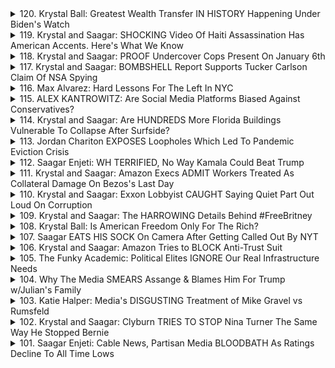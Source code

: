 <details>
<summary>120. Krystal Ball: Greatest Wealth Transfer IN HISTORY Happening Under Biden's Watch</summary><br>

<a href="https://www.youtube.com/watch?v=jmz_rARpDLE" target="_blank">
    <img src="https://img.youtube.com/vi/jmz_rARpDLE/maxresdefault.jpg" 
        alt="[Youtube]" width="200">
</a>

# Krystal Ball: Greatest Wealth Transfer IN HISTORY Happening Under Biden's Watch


</details>

<details>
<summary>119. Krystal and Saagar: SHOCKING Video Of Haiti Assassination Has American Accents. Here's What We Know</summary><br>

<a href="https://www.youtube.com/watch?v=SQB8gwgd65s" target="_blank">
    <img src="https://img.youtube.com/vi/SQB8gwgd65s/maxresdefault.jpg" 
        alt="[Youtube]" width="200">
</a>

# Krystal and Saagar: SHOCKING Video Of Haiti Assassination Has American Accents. Here's What We Know


</details>

<details>
<summary>118. Krystal and Saagar: PROOF Undercover Cops Present On January 6th</summary><br>

<a href="https://www.youtube.com/watch?v=8FueNO_119w" target="_blank">
    <img src="https://img.youtube.com/vi/8FueNO_119w/maxresdefault.jpg" 
        alt="[Youtube]" width="200">
</a>

# Krystal and Saagar: PROOF Undercover Cops Present On January 6th


</details>

<details>
<summary>117. Krystal and Saagar: BOMBSHELL Report Supports Tucker Carlson Claim Of NSA Spying</summary><br>

<a href="https://www.youtube.com/watch?v=IYkh05F4LAQ" target="_blank">
    <img src="https://img.youtube.com/vi/IYkh05F4LAQ/maxresdefault.jpg" 
        alt="[Youtube]" width="200">
</a>

# Krystal and Saagar: BOMBSHELL Report Supports Tucker Carlson Claim Of NSA Spying


</details>

<details>
<summary>116. Max Alvarez: Hard Lessons For The Left In NYC</summary><br>

<a href="https://www.youtube.com/watch?v=0Or4cMG4Sls" target="_blank">
    <img src="https://img.youtube.com/vi/0Or4cMG4Sls/maxresdefault.jpg" 
        alt="[Youtube]" width="200">
</a>

# Max Alvarez: Hard Lessons For The Left In NYC


</details>

<details>
<summary>115. ALEX KANTROWITZ: Are Social Media Platforms Biased Against Conservatives?</summary><br>

<a href="https://www.youtube.com/watch?v=yvdLyKFRLPI" target="_blank">
    <img src="https://img.youtube.com/vi/yvdLyKFRLPI/maxresdefault.jpg" 
        alt="[Youtube]" width="200">
</a>

# ALEX KANTROWITZ: Are Social Media Platforms Biased Against Conservatives?


</details>

<details>
<summary>114. Krystal and Saagar: Are HUNDREDS More Florida Buildings Vulnerable To Collapse After Surfside?</summary><br>

<a href="https://www.youtube.com/watch?v=YONCZcUWa8A" target="_blank">
    <img src="https://img.youtube.com/vi/YONCZcUWa8A/maxresdefault.jpg" 
        alt="[Youtube]" width="200">
</a>

# Krystal and Saagar: Are HUNDREDS More Florida Buildings Vulnerable To Collapse After Surfside?


</details>

<details>
<summary>113. Jordan Chariton EXPOSES Loopholes Which Led To Pandemic Eviction Crisis</summary><br>

<a href="https://www.youtube.com/watch?v=o2gLDfRF4yQ" target="_blank">
    <img src="https://img.youtube.com/vi/o2gLDfRF4yQ/maxresdefault.jpg" 
        alt="[Youtube]" width="200">
</a>

# Jordan Chariton EXPOSES Loopholes Which Led To Pandemic Eviction Crisis


</details>

<details>
<summary>112. Saagar Enjeti: WH TERRIFIED, No Way Kamala Could Beat Trump</summary><br>

<a href="https://www.youtube.com/watch?v=Gu7LmRaeQFU" target="_blank">
    <img src="https://img.youtube.com/vi/Gu7LmRaeQFU/maxresdefault.jpg" 
        alt="[Youtube]" width="200">
</a>

# Saagar Enjeti: WH TERRIFIED, No Way Kamala Could Beat Trump


</details>

<details>
<summary>111. Krystal and Saagar: Amazon Execs ADMIT Workers Treated As Collateral Damage On Bezos's Last Day</summary><br>

<a href="https://www.youtube.com/watch?v=V1tja6WW9NI" target="_blank">
    <img src="https://img.youtube.com/vi/V1tja6WW9NI/maxresdefault.jpg" 
        alt="[Youtube]" width="200">
</a>

# Krystal and Saagar: Amazon Execs ADMIT Workers Treated As Collateral Damage On Bezos's Last Day


</details>

<details>
<summary>110. Krystal and Saagar: Exxon Lobbyist CAUGHT Saying Quiet Part Out Loud On Corruption</summary><br>

<a href="https://www.youtube.com/watch?v=LHX-dHgh4RQ" target="_blank">
    <img src="https://img.youtube.com/vi/LHX-dHgh4RQ/maxresdefault.jpg" 
        alt="[Youtube]" width="200">
</a>

# Krystal and Saagar: Exxon Lobbyist CAUGHT Saying Quiet Part Out Loud On Corruption


</details>

<details>
<summary>109. Krystal and Saagar: The HARROWING Details Behind #FreeBritney</summary><br>

<a href="https://www.youtube.com/watch?v=7LS4nSWWYtA" target="_blank">
    <img src="https://img.youtube.com/vi/7LS4nSWWYtA/maxresdefault.jpg" 
        alt="[Youtube]" width="200">
</a>

# Krystal and Saagar: The HARROWING Details Behind #FreeBritney


</details>

<details>
<summary>108. Krystal Ball: Is American Freedom Only For The Rich?</summary><br>

<a href="https://www.youtube.com/watch?v=9RlLcqOHB0U" target="_blank">
    <img src="https://img.youtube.com/vi/9RlLcqOHB0U/maxresdefault.jpg" 
        alt="[Youtube]" width="200">
</a>

# Krystal Ball: Is American Freedom Only For The Rich?


</details>

<details>
<summary>107. Saagar EATS HIS SOCK On Camera After Getting Called Out By NYT</summary><br>

<a href="https://www.youtube.com/watch?v=46UcPbgXBY0" target="_blank">
    <img src="https://img.youtube.com/vi/46UcPbgXBY0/maxresdefault.jpg" 
        alt="[Youtube]" width="200">
</a>

# Saagar EATS HIS SOCK On Camera After Getting Called Out By NYT


</details>

<details>
<summary>106. Krystal and Saagar: Amazon Tries to BLOCK Anti-Trust Suit</summary><br>

<a href="https://www.youtube.com/watch?v=3AUXKXgXMVQ" target="_blank">
    <img src="https://img.youtube.com/vi/3AUXKXgXMVQ/maxresdefault.jpg" 
        alt="[Youtube]" width="200">
</a>

# Krystal and Saagar: Amazon Tries to BLOCK Anti-Trust Suit


</details>

<details>
<summary>105. The Funky Academic: Political Elites IGNORE Our Real Infrastructure Needs</summary><br>

<a href="https://www.youtube.com/watch?v=qjdrYcUKOp8" target="_blank">
    <img src="https://img.youtube.com/vi/qjdrYcUKOp8/maxresdefault.jpg" 
        alt="[Youtube]" width="200">
</a>

# The Funky Academic: Political Elites IGNORE Our Real Infrastructure Needs


</details>

<details>
<summary>104. Why The Media SMEARS Assange & Blames Him For Trump w/Julian's Family</summary><br>

<a href="https://www.youtube.com/watch?v=w8S6lvr6BT8" target="_blank">
    <img src="https://img.youtube.com/vi/w8S6lvr6BT8/maxresdefault.jpg" 
        alt="[Youtube]" width="200">
</a>

# Why The Media SMEARS Assange & Blames Him For Trump w/Julian's Family


</details>

<details>
<summary>103. Katie Halper: Media's DISGUSTING Treatment of Mike Gravel vs Rumsfeld</summary><br>

<a href="https://www.youtube.com/watch?v=TQzhpUwLr5A" target="_blank">
    <img src="https://img.youtube.com/vi/TQzhpUwLr5A/maxresdefault.jpg" 
        alt="[Youtube]" width="200">
</a>

# Katie Halper: Media's DISGUSTING Treatment of Mike Gravel vs Rumsfeld


</details>

<details>
<summary>102. Krystal and Saagar: Clyburn TRIES TO STOP Nina Turner The Same Way He Stopped Bernie</summary><br>

<a href="https://www.youtube.com/watch?v=lrXpdkp2lDE" target="_blank">
    <img src="https://img.youtube.com/vi/lrXpdkp2lDE/maxresdefault.jpg" 
        alt="[Youtube]" width="200">
</a>

# Krystal and Saagar: Clyburn TRIES TO STOP Nina Turner The Same Way He Stopped Bernie


</details>

<details>
<summary>101. Saagar Enjeti: Cable News, Partisan Media BLOODBATH As Ratings Decline To All Time Lows</summary><br>

<a href="https://www.youtube.com/watch?v=CqWi3e4u8OI" target="_blank">
    <img src="https://img.youtube.com/vi/CqWi3e4u8OI/maxresdefault.jpg" 
        alt="[Youtube]" width="200">
</a>

# Saagar Enjeti: Cable News, Partisan Media BLOODBATH As Ratings Decline To All Time Lows


</details>

